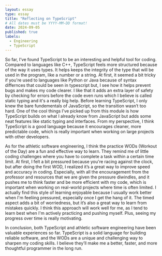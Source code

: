 ```yaml
---
layout: essay
type: essay
title: "Reflecting on TypeScript"
# All dates must be YYYY-MM-DD format!
date: 2024-09-05
published: true
labels:
  - Engineering
  - TypeScript
---
```




So far, I’ve found TypeScript to be an interesting and helpful tool for coding. Compared to languages like C++, TypeScript feels more structured because of the way it uses types. It helps keeps the integrity of the type that will be used in the program, like a number or a string. At first, it seemed a bit tricky if you're used to languages like Python or Java because of syntax differnces that could be seen in typescript but, I see how it helps prevent bugs and makes my code clearer. I like that it adds an extra layer of safety by checking for errors before the code even runs which I believe is called static typing and it's a really big help.
Before learning TypeScript, I only knew the bare fundementals of JavaScript, so the transition wasn’t too hard. One of the cool things I’ve picked up from this module is how TypeScript builds on what I already know from JavaScript but adds some neat features like static typing and interfaces. From my perspective, I think TypeScript is a good language because it encourages cleaner, more predictable code, which is really important when working on large projects with other developers.

As for the athletic software engineering, I think the practice WODs (Workout of the Day) are a fun and effective way to learn. They remind me of little coding challenges where you have to complete a task within a certain time limit. At first, I felt a bit pressured because you're racing against the clock, but after doing the first WOD, I realized it’s a great way to improve speed and accuracy in coding. Especially, with all the encouragement from the professor and resources that we are given the pressure diwindles, and it pushes me to think faster and be more efficient with my code, which is important when working on real-world projects where time is often limited.
I actually find this style of learning enjoyable because I usually work better when I'm feeliing pressured, especially once I get the hang of it. The timed aspect adds a bit of worriedness, but it’s also a great way to learn from mistakes quickly. I think this approach will work well for me, as I tend to learn best when I'm actively practicing and pushing myself. Plus, seeing my progress over time is really motivating.

In conclusion, both TypeScript and athletic software engineering have been valuable experiences so far. TypeScript is a solid language for building reliable software, and the WODs are a unique and challenging way to sharpen my coding skills. I believe they’ll make me a better, faster, and more thoughtful programmer in the long run.







